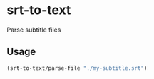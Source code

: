 # srt-to-text

Parse subtitle files

## Usage

```clojure
(srt-to-text/parse-file "./my-subtitle.srt")
```
